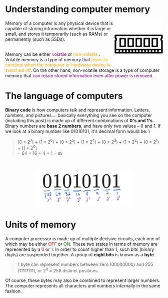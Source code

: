 # Understanding computer memory

<img align="right" width="154" height="150" src="./pics/ram.png" alt="RAM">
Memory of a computer is any physical device that is capable of storing information whether it is large or small, and stores it temporarily (such as RAMs) or permanently (such as SSDs). 

\
Memory can be either <span style="color:purple">volatile</span> or <span style="color:orange"> non-volatile </span> . Volatile memory is a type of memory that <span style="color:orange">loses its contents when the computer or hardware device is switched off</span>. On the other hand, non-volatile storage is a type of computer memory that <span style="color:purple">can retain stored information even after power is removed</span>.

# The language of computers

**Binary code** is how computers talk and represent information. Letters, numbers, and pictures…. basically everything you see on the computer (including this post) is made up of different combinations of **0's and 1's**. Binary numbers are **base 2 numbers**, and have only two values – 0 and 1. If we look at a binary number like 01010101, it's decimal form would be: \
>(0 * 2<sup>7</sup>) + (1 * 2<sup>6</sup>) + (0 * 2<sup>5</sup>) + (1 * 2<sup>4</sup>) + (0 * 2<sup>3</sup>) + (1 * 2<sup>2</sup>) + (0 * 2<sup>1</sup>) + (1 * 2<sup>0</sup>) \
= 64 + 16 + 4 + 1 = `85` 

<br />

<p align="center" width="100%">
    <img width="60%" src="./pics/Untitled.png">
</p>

# Units of memory
A computer processor is made up of multiple decisive circuits, each one of which may be either <span style="color:red">OFF</span> or <span style="color:green">ON</span>. These two states in terms of memory are represented by a <span style="color:red">0</span> or <span style="color:green">1</span>. In order to count higher than 1, such bits (binary digits) are suspended together. A group of **eight bits** is known as a **byte**.
<br />
>1 byte can represent numbers between zero (00000000) and 255 (11111111), or 2<sup>8</sup> = 256 distinct positions.

Of course, these bytes may also be combined to represent larger numbers. The computer represents all characters and numbers internally in the same fashion. 


